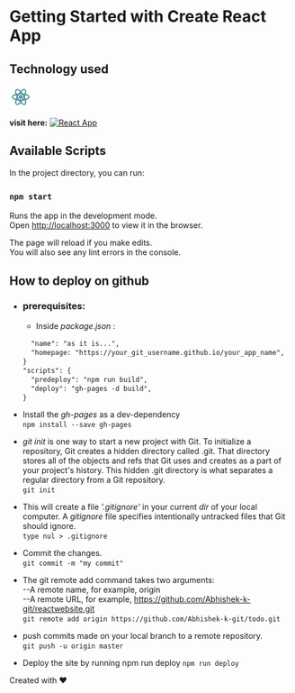 # Getting Started with Create React App

## Technology used
<a href="#"> <img alt="React" src="https://github.com/Abhishek-k-git/image/blob/main/react.png" width="40" height="40" /> </a>

**visit here:** <a href="http://www.techscinotes.xyz"><img alt="React App" src="https://abhishek-k-git.github.io/reactwebsite/" width="20" height="20" style="margin-right:20px;" /></a>

## Available Scripts

In the project directory, you can run:

### `npm start`

Runs the app in the development mode.\
Open [http://localhost:3000](http://localhost:3000) to view it in the browser.

The page will reload if you make edits.\
You will also see any lint errors in the console.

## How to deploy on github <br>
- ### prerequisites:
  - Inside *package.json* :
  ```{
    "name": "as it is...",
    "homepage: "https://your_git_username.github.io/your_app_name",
  }
  "scripts": {
    "predeploy": "npm run build",
    "deploy": "gh-pages -d build",
  }
  
- Install the *gh-pages* as a dev-dependency<br>
```npm install --save gh-pages```<br>

- *git init* is one way to start a new project with Git. To initialize a repository, Git creates a hidden directory called .git. That directory stores all of the objects and refs that Git uses and creates as a part of your project's history. This hidden .git directory is what separates a regular directory from a Git repository.<br>
```git init```  <br>

- This will create a file *'.gitignore'* in your current *dir* of your local computer. A *gitignore* file specifies intentionally untracked files that Git should ignore. <br>
```type nul > .gitignore``` <br>

- Commit the changes. <br>
```git commit -m "my commit"``` <br>

- The git remote add command takes two arguments: <br>
  --A remote name, for example, origin <br>
  --A remote URL, for example, https://github.com/Abhishek-k-git/reactwebsite.git <br>
  ```git remote add origin https://github.com/Abhishek-k-git/todo.git``` <br>
  
- push commits made on your local branch to a remote repository. <br>
```git push -u origin master``` <br>

- Deploy the site by running npm run deploy
```npm run deploy```

Created with :heart:
